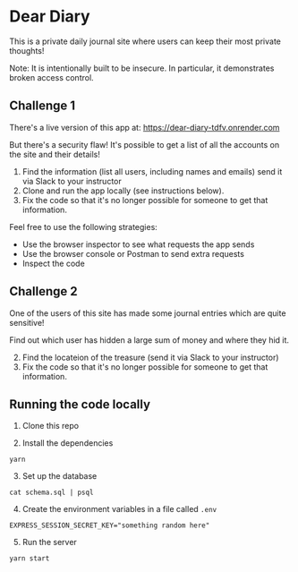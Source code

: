 # Dear Diary

This is a private daily journal site where users can keep their most private thoughts!

Note: It is intentionally built to be insecure. In particular, it demonstrates broken access control.

## Challenge 1

There's a live version of this app at: https://dear-diary-tdfv.onrender.com 

But there's a security flaw! It's possible to get a list of all the accounts on the site and their details!

1. Find the information (list all users, including names and emails) send it via Slack to your instructor
2. Clone and run the app locally (see instructions below).
3. Fix the code so that it's no longer possible for someone to get that information.

Feel free to use the following strategies:
 - Use the browser inspector to see what requests the app sends
 - Use the browser console or Postman to send extra requests
 - Inspect the code

## Challenge 2

One of the users of this site has made some journal entries which are quite sensitive!

Find out which user has hidden a large sum of money and where they hid it.

2. Find the locateion of the treasure (send it via Slack to your instructor)
3. Fix the code so that it's no longer possible for someone to get that information.

## Running the code locally

1. Clone this repo

2. Install the dependencies

```
yarn
```

3. Set up the database

```
cat schema.sql | psql
```

4. Create the environment variables in a file called `.env`

```
EXPRESS_SESSION_SECRET_KEY="something random here"
```

5. Run the server

```
yarn start
```
